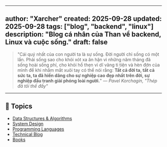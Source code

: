 
---

author: "Xarcher"
created: 2025-09-28
updated: 2025-09-28
tags: ["blog", "backend", "linux"]
description: "Blog cá nhân của Than về backend, Linux và cuộc sống."
draft: false
---

> "Cái quý nhất của con người ta là sự sống. Đời người chỉ sống có một lần. Phải sống sao cho khỏi xót xa ân hận vì những năm tháng đã sống hoài sống phí, cho khỏi hổ thẹn vì dĩ vãng ti tiện và hèn đớn của mình để khi nhắm mắt xuôi tay có thể nói rằng: **Tất cả đời ta, tất cả sức ta, ta đã hiến dâng cho sự nghiệp cao đẹp nhất trên đời, sự nghiệp đấu tranh giải phóng loài người.**"  — *Pavel Korchagin, "Thép đã tôi thế đấy"*

---

## 🌳 Topics

- [Data Structures & Algorithms](./dsa/index.md)
- [System Design](system-design/)
- [Programming Languages](./languages/index.md)
- [Technical Blog](./blog/index.md)
- [Books](books/)
